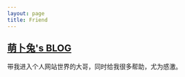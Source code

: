 ```yaml
---
layout: page
title: Friend
---
```


<div style="font-size: 0.9rem; font-weight:300; line-height: 1.6rem;">

<h2 class="subtitle">
<a href="https://racns.com/">萌卜兔's BLOG</a>
</h2>
带我进入个人网站世界的大哥，同时给我很多帮助，尤为感激。



</div>